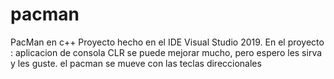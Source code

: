 # pacman
PacMan en c++
Proyecto hecho en el IDE Visual Studio 2019. En el proyecto : aplicacion de consola CLR
se puede mejorar mucho, pero espero les sirva y les guste.
el pacman se mueve con las teclas direccionales
